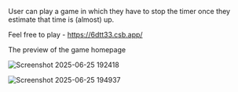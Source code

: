 User can play a game in which they have to stop the timer once they estimate that time is (almost) up.

Feel free to play - https://6dtt33.csb.app/

The preview of the game homepage 

![Screenshot 2025-06-25 192418](https://github.com/user-attachments/assets/f381b8e3-bb25-421b-ab2a-a17d7d9d4f89)

![Screenshot 2025-06-25 194937](https://github.com/user-attachments/assets/657c48ee-8bec-40b1-b4d1-365ae24296f8)

